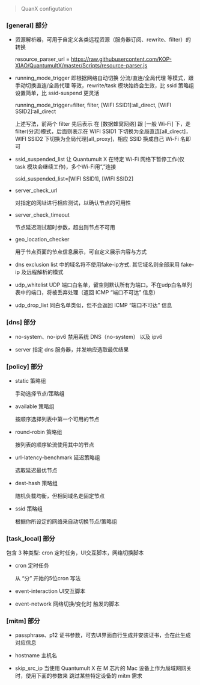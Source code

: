 > QuanX configutation

### [general] 部分
- 资源解析器，可用于自定义各类远程资源（服务器订阅、rewrite、filter）的转换

  resource_parser_url = https://raw.githubusercontent.com/KOP-XIAO/QuantumultX/master/Scripts/resource-parser.js

- running_mode_trigger 即根据网络自动切换 分流/直连/全局代理 等模式，跟手动切换直连/全局代理 等效，rewrite/task 模块始终会生效，比 ssid 策略组设置简单，比 ssid-suspend 更灵活

  running_mode_trigger=filter, filter, [WIFI SSID1]:all_direct, [WIFI SSID2]:all_direct
  
  上述写法，前两个 filter 先后表示 在 [数据蜂窝网络] 跟 [一般 Wi-Fi] 下，走 filter(分流)模式，后面则表示在 WIFI SSID1 下切换为全局直连[all_direct]，WIFI SSID2 下切换为全局代理[all_proxy]，相应 SSID 换成自己 Wi-Fi 名即可

- ssid_suspended_list 让 Quantumult X 在特定 Wi-Fi 网络下暂停工作(仅 task 模块会继续工作)，多个Wi-Fi用“,”连接

  ssid_suspended_list=[WIFI SSID1], [WIFI SSID2]

- server_check_url

  对指定的网址进行相应测试，以确认节点的可用性

- server_check_timeout

  节点延迟测试超时参数，超出则节点不可用

- geo_location_checker

  用于节点页面的节点信息展示，可自定义展示内容与方式

- dns exclusion list 中的域名将不使用fake-ip方式. 其它域名则全部采用 fake-ip 及远程解析的模式

- udp_whitelist UDP 端口白名单，留空则默认所有为端口。不在udp白名单列表中的端口，将被丢弃处理（返回 ICMP  “端口不可达” 信息）

- udp_drop_list 同白名单类似，但不会返回 ICMP “端口不可达” 信息

### [dns] 部分
- no-system、no-ipv6 禁用系统 DNS（no-system） 以及 ipv6

- server 指定 dns 服务器，并发响应选取最优结果

### [policy] 部分
- static 策略组

  手动选择节点/策略组

- available 策略组

  按顺序选择列表中第一个可用的节点

- round-robin 策略组

  按列表的顺序轮流使用其中的节点

- url-latency-benchmark 延迟策略组

  选取延迟最优节点

- dest-hash 策略组

  随机负载均衡，但相同域名走固定节点

- ssid 策略组

  根据你所设定的网络来自动切换节点/策略组

### [task_local] 部分
包含 3 种类型: cron 定时任务，UI交互脚本，网络切换脚本
- cron 定时任务

  从 “分” 开始的5位cron 写法

- event-interaction UI交互脚本

- event-network 网络切换/变化时 触发的脚本

### [mitm] 部分
- passphrase、p12 证书参数，可去UI界面自行生成并安装证书，会在此生成对应信息

- hostname 主机名

- skip_src_ip 当使用 Quantumult X 在 M 芯片的 Mac 设备上作为局域网网关时，使用下面的参数来 跳过某些特定设备的 mitm 需求

